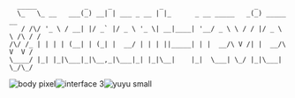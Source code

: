 ```
  _____            _     _            _                       _               
  \_   \_ __   ___(_) __| | ___ _ __ | |_      _ __ _____   _(_) _____      __
   / /\/ '_ \ / __| |/ _` |/ _ \ '_ \| __|____| '__/ _ \ \ / / |/ _ \ \ /\ / /
/\/ /_ | | | | (__| | (_| |  __/ | | | ||_____| | |  __/\ V /| |  __/\ V  V /   
\____/ |_| |_|\___|_|\__,_|\___|_| |_|\__|    |_|  \___| \_/ |_|\___| \_/\_/ 
```
![body pixel](https://github.com/user-attachments/assets/7e577bfe-7655-44f5-95ce-3b37d0c94457)![interface 3](https://github.com/user-attachments/assets/59456d29-0bc8-45f0-b9d0-e3f68a304e9c)![yuyu small](https://github.com/user-attachments/assets/98fe6326-824e-4ad3-99e7-b9f07d03a41a)











